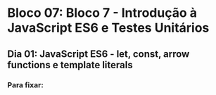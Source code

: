 # Bloco 07: Bloco 7 - Introdução à JavaScript ES6 e Testes Unitários
## Dia 01: JavaScript ES6 - let, const, arrow functions e template literals

### Para fixar:


